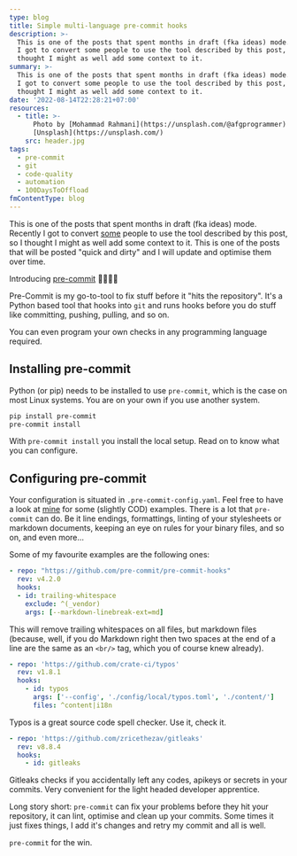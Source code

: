 ```yaml
---
type: blog
title: Simple multi-language pre-commit hooks
description: >-
  This is one of the posts that spent months in draft (fka ideas) mode. Recently
  I got to convert some people to use the tool described by this post, so I
  thought I might as well add some context to it.
summary: >-
  This is one of the posts that spent months in draft (fka ideas) mode. Recently
  I got to convert some people to use the tool described by this post, so I
  thought I might as well add some context to it.
date: '2022-08-14T22:28:21+07:00'
resources:
  - title: >-
      Photo by [Mohammad Rahmani](https://unsplash.com/@afgprogrammer) via
      [Unsplash](https://unsplash.com/)
    src: header.jpg
tags:
  - pre-commit
  - git
  - code-quality
  - automation
  - 100DaysToOffload
fmContentType: blog
---
```


This is one of the posts that spent months in draft (fka ideas) mode. Recently I got to convert [some](https://github.com/danielfdickinson/dfd-template/commit/aecb3a68dfcb7a63492cf79df7c3b58b86f29095) people to use the tool described by this post, so I thought I might as well add some context to it. This is one of the posts that will be posted "quick and dirty" and I will update and optimise them over time.

Introducing [pre-commit](https://pre-commit.com/) 🎉🎊🍾🙌

Pre-Commit is my go-to-tool to fix stuff before it "hits the repository". It's a Python based tool that hooks into `git` and runs hooks before you do stuff like committing, pushing, pulling, and so on.

You can even program your own checks in any programming language required.

## Installing pre-commit

Python (or pip) needs to be installed to use `pre-commit`, which is the case on most Linux systems. You are on your own if you use another system.

```bash
pip install pre-commit
pre-commit install
```

With `pre-commit install` you install the local setup. Read on to know what you can configure.

## Configuring pre-commit

Your configuration is situated in `.pre-commit-config.yaml`. Feel free to have a look at [mine](https://github.com/davidsneighbour/kollitsch.dev/blob/main/.pre-commit-config.yaml) for some (slightly COD) examples. There is a lot that `pre-commit` can do. Be it line endings, formattings, linting of your stylesheets or markdown documents, keeping an eye on rules for your binary files, and so on, and even more…

Some of my favourite examples are the following ones:

```yaml { single=true }
- repo: "https://github.com/pre-commit/pre-commit-hooks"
  rev: v4.2.0
  hooks:
  - id: trailing-whitespace
    exclude: ^(_vendor)
    args: [--markdown-linebreak-ext=md]
```

This will remove trailing whitespaces on all files, but markdown files (because, well, if you do Markdown right then two spaces at the end of a line are the same as an `<br/>` tag, which you of course knew already).

```yaml { single=true }
- repo: 'https://github.com/crate-ci/typos'
  rev: v1.8.1
  hooks:
    - id: typos
      args: ['--config', './config/local/typos.toml', './content/']
      files: ^content|i18n
```

Typos is a great source code spell checker. Use it, check it.

```yaml { single=true }
- repo: 'https://github.com/zricethezav/gitleaks'
  rev: v8.8.4
  hooks:
    - id: gitleaks
```

Gitleaks checks if you accidentally left any codes, apikeys or secrets in your commits. Very convenient for the light headed developer apprentice.

Long story short: `pre-commit` can fix your problems before they hit your repository, it can lint, optimise and clean up your commits. Some times it just fixes things, I add it's changes and retry my commit and all is well.

`pre-commit` for the win.
